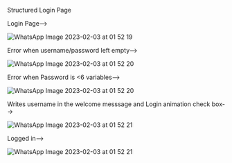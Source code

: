 Structured Login Page 


Login Page-->

![WhatsApp Image 2023-02-03 at 01 52 19](https://user-images.githubusercontent.com/90195370/216441719-e912efef-f9d7-49a5-8007-8d9968486b3a.jpg)




Error when username/password left empty-->




![WhatsApp Image 2023-02-03 at 01 52 20](https://user-images.githubusercontent.com/90195370/216441762-f6df88f2-3abc-4cf5-9876-a0719ae427e1.jpg)


Error when Password is <6 variables-->



![WhatsApp Image 2023-02-03 at 01 52 20](https://user-images.githubusercontent.com/90195370/216442053-c9ba6448-16c4-46e2-ab3d-fa2b7aa46277.jpg)




Writes username in the welcome messsage and Login animation check box-->




![WhatsApp Image 2023-02-03 at 01 52 21](https://user-images.githubusercontent.com/90195370/216442241-d1cbb0dc-1537-4ed6-8a36-a4e8455957dc.jpg)




Logged in-->




![WhatsApp Image 2023-02-03 at 01 52 21](https://user-images.githubusercontent.com/90195370/216442299-96ff297d-643c-4124-aa67-07a62ba4f66f.jpg)






